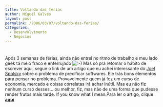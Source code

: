 ```yaml
---
title: Voltando das férias
author: Miguel Galves
layout: post
permalink: /2006/03/07/voltando-das-ferias/
categories:
  - Desenvolvimento
  - Negocios
---
```

# 

Após 3 semanas de férias, ainda não entrei no ritmo de trabalho e meu lado geek tá meio fraco e enferrujado ![:-)][1] Mas só pra retomar o hábito de escrever aqui, segue o link de um artigo que eu achei interessante do [Joel Spolsky][2] sobre o problema de precificar softwares. Ele trás bons elementos para pensar no problema. Provavelmente quem já fez um curso de economia, mercado e coisas correlatas irá achar inútil. Mas eu não fiz nenhum curso desses….ou melhor, fiz, mas não de uma forma que pudesse render frutos mais tarde. If you know what I mean.Para ler o artigo, clique [**aqui**][3]

 [1]: http://log4dev.com/wp-includes/images/smilies/icon_smile.gif
 [2]: http://www.joelonsoftware.com/
 [3]: http://www.joelonsoftware.com/printerFriendly/articles/CamelsandRubberDuckies.html